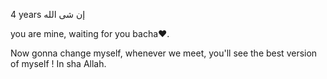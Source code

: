 
4 years إن شى الله

you are mine, waiting for you bacha❤️.

Now gonna change myself, whenever we meet, you'll see the best version of myself ! In sha Allah. 








